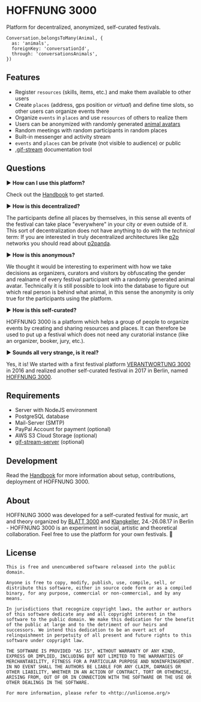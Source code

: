 # HOFFNUNG 3000

Platform for decentralized, anonymized, self-curated festivals.

```
Conversation.belongsToMany(Animal, {
  as: 'animals',
  foreignKey: 'conversationId',
  through: 'conversationsAnimals',
})
```

## Features

* Register `resources` (skills, items, etc.) and make them available to other users
* Create `places` (address, gps position or *virtual*) and define time slots, so other users can organize events there
* Organize `events` in `places` and use `resources` of others to realize them
* Users can be anonymized with randomly generated [animal avatars](https://github.com/adzialocha/random-animal-name-generator/)
* Random meetings with random participants in random places
* Built-in messenger and activity stream
* `events` and `places` can be private (not visible to audience) or public
* [.gif-stream](https://github.com/adzialocha/gif-stream/blob/master/example.gif) documentation tool

## Questions

:arrow_forward: **How can I use this platform?**

Check out the [Handbook](https://hoffnung3000.de) to get started.

:arrow_forward: **How is this decentralized?**

The participants define all places by themselves, in this sense all events of the festival can take place "everywhere" in your city or even outside of it. This sort of decentralization does not have anything to do with the *technical* term: If you are interested in truly decentralized architectures like [p2p](https://en.wikipedia.org/wiki/Peer-to-peer) networks you should read about [p2panda](https://github.com/adzialocha/p2panda-specification).

:arrow_forward: **How is this anonymous?**

We thought it would be interesting to experiment with how we take decisions as organizers, curators and visitors by obfuscating the gender and realname of every festival participant with a randomly generated animal avatar. Technically it is still possible to look into the database to figure out which real person is behind what animal, in this sense the anonymity is only true for the participants using the platform.

:arrow_forward: **How is this self-curated?**

HOFFNUNG 3000 is a platform which helps a group of people to organize events by creating and sharing resources and places. It can therefore be used to put up a festival which does not need any curatorial instance (like an organizer, booker, jury, etc.).

:arrow_forward: **Sounds all very strange, is it real?**

Yes, it is! We started with a first festival platform [VERANTWORTUNG 3000](github.com/adzialocha/verantwortung3000) in 2016 and realized another self-curated festival in 2017 in Berlin, named [HOFFNUNG 3000](https://blatt3000.de/hoffnung3000/).

## Requirements

* Server with NodeJS environment
* PostgreSQL database
* Mail-Server (SMTP)
* PayPal Account for payment (optional)
* AWS S3 Cloud Storage (optional)
* [gif-stream-server](https://github.com/adzialocha/gif-stream-server) (optional)

## Development

Read the [Handbook](https://hoffnung3000.de) for more information about setup, contributions, deployment of HOFFNUNG 3000.

## About

HOFFNUNG 3000 was developed for a self-curated festival for music, art and theory organized by [BLATT 3000](https://blatt3000.de) and [Klangkeller](http://www.klangkeller.net/), 24.-26.08.17 in Berlin - HOFFNUNG 3000 is an experiment in social, artistic and theoretical collaboration. Feel free to use the platform for your own festivals. :panda_face:

## License

```
This is free and unencumbered software released into the public domain.

Anyone is free to copy, modify, publish, use, compile, sell, or
distribute this software, either in source code form or as a compiled
binary, for any purpose, commercial or non-commercial, and by any
means.

In jurisdictions that recognize copyright laws, the author or authors
of this software dedicate any and all copyright interest in the
software to the public domain. We make this dedication for the benefit
of the public at large and to the detriment of our heirs and
successors. We intend this dedication to be an overt act of
relinquishment in perpetuity of all present and future rights to this
software under copyright law.

THE SOFTWARE IS PROVIDED "AS IS", WITHOUT WARRANTY OF ANY KIND,
EXPRESS OR IMPLIED, INCLUDING BUT NOT LIMITED TO THE WARRANTIES OF
MERCHANTABILITY, FITNESS FOR A PARTICULAR PURPOSE AND NONINFRINGEMENT.
IN NO EVENT SHALL THE AUTHORS BE LIABLE FOR ANY CLAIM, DAMAGES OR
OTHER LIABILITY, WHETHER IN AN ACTION OF CONTRACT, TORT OR OTHERWISE,
ARISING FROM, OUT OF OR IN CONNECTION WITH THE SOFTWARE OR THE USE OR
OTHER DEALINGS IN THE SOFTWARE.

For more information, please refer to <http://unlicense.org/>
```
